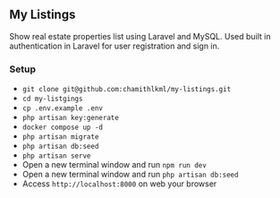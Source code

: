 ## My  Listings

Show real estate properties list using Laravel and MySQL. Used built in authentication in Laravel for user registration and sign in.

### Setup
- `git clone git@github.com:chamithlkml/my-listings.git`
- `cd my-listgings`
- `cp .env.example .env`
- `php artisan key:generate`
- `docker compose up -d`
- `php artisan migrate`
- `php artisan db:seed`
- `php artisan serve`
- Open a new terminal window and run `npm run dev`
- Open a new terminal window and run `php artisan db:seed`
- Access `http://localhost:8000` on web your browser
